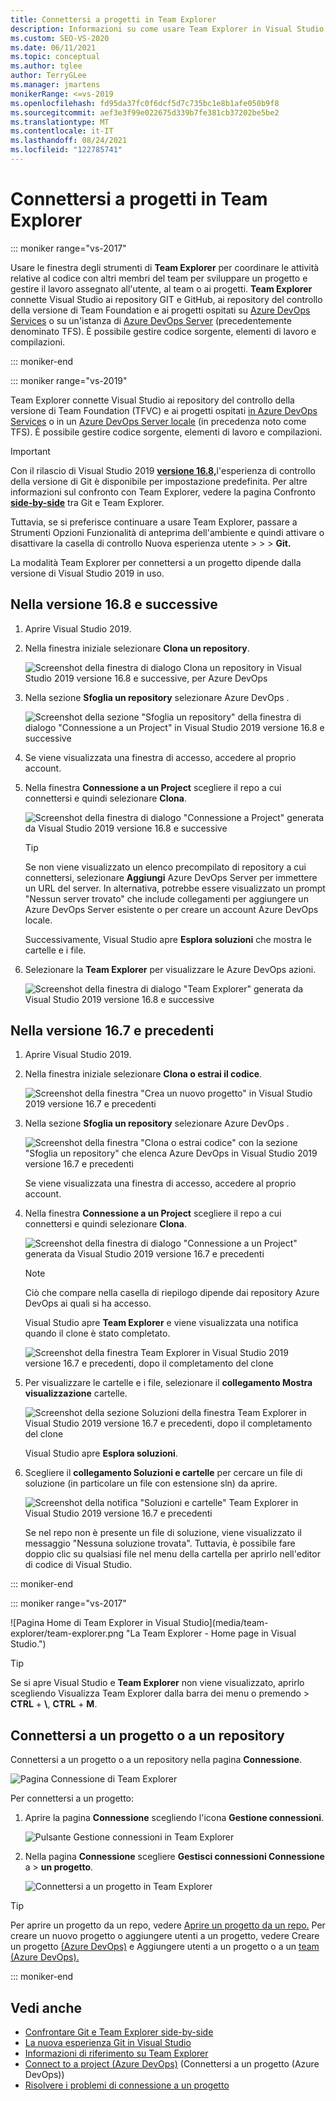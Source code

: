 ```yaml
---
title: Connettersi a progetti in Team Explorer
description: Informazioni su come usare Team Explorer in Visual Studio collaborare con i membri del team per sviluppare e gestire progetti.
ms.custom: SEO-VS-2020
ms.date: 06/11/2021
ms.topic: conceptual
ms.author: tglee
author: TerryGLee
ms.manager: jmartens
monikerRange: <=vs-2019
ms.openlocfilehash: fd95da37fc0f6dcf5d7c735bc1e8b1afe050b9f8
ms.sourcegitcommit: aef3e3f99e022675d339b7fe381cb37202be5be2
ms.translationtype: MT
ms.contentlocale: it-IT
ms.lasthandoff: 08/24/2021
ms.locfileid: "122785741"
---
```

# <a name="connect-to-projects-in-team-explorer"></a>Connettersi a progetti in Team Explorer

::: moniker range="vs-2017"

Usare le finestra degli strumenti di **Team Explorer** per coordinare le attività relative al codice con altri membri del team per sviluppare un progetto e gestire il lavoro assegnato all'utente, al team o ai progetti. **Team Explorer** connette Visual Studio ai repository GIT e GitHub, ai repository del controllo della versione di Team Foundation e ai progetti ospitati su [Azure DevOps Services](/azure/devops/user-guide/what-is-azure-devops-services) o su un'istanza di [Azure DevOps Server](/azure/devops/index-all) (precedentemente denominato TFS). È possibile gestire codice sorgente, elementi di lavoro e compilazioni.

::: moniker-end

::: moniker range="vs-2019"

Team Explorer connette Visual Studio ai repository del controllo della versione di Team Foundation (TFVC) e ai progetti ospitati [in Azure DevOps Services](/azure/devops/user-guide/what-is-azure-devops-services) o in un [Azure DevOps Server locale](/azure/devops/user-guide/about-azure-devops-services-tfs?view=azure-devops&preserve-view=true) (in precedenza noto come TFS). È possibile gestire codice sorgente, elementi di lavoro e compilazioni.

> [!IMPORTANT]
> Con il rilascio di Visual Studio 2019 [**versione 16.8,**](/visualstudio/releases/2019/release-notes-history)l'esperienza di controllo della versione di Git è disponibile per impostazione predefinita. Per altre informazioni sul confronto con Team Explorer, vedere la pagina Confronto [**side-by-side**](../version-control/git-team-explorer-feature-comparison.md) tra Git e Team Explorer.
>
> Tuttavia, se si preferisce continuare a usare Team Explorer, passare a Strumenti Opzioni Funzionalità di anteprima dell'ambiente e quindi attivare o disattivare la casella di controllo Nuova esperienza utente  >  >  >  **Git.**

La modalità Team Explorer per connettersi a un progetto dipende dalla versione di Visual Studio 2019 in uso.

## <a name="in-version-168-and-later"></a>Nella versione 16.8 e successive

1. Aprire Visual Studio 2019.

1. Nella finestra iniziale selezionare **Clona un repository**.

   ![Screenshot della finestra di dialogo Clona un repository in Visual Studio 2019 versione 16.8 e successive, per Azure DevOps](../ide/media/vs-2019/clone-repository.png)

1. Nella sezione **Sfoglia un repository** selezionare Azure DevOps . 

    ![Screenshot della sezione "Sfoglia un repository" della finestra di dialogo "Connessione a un Project" in Visual Studio 2019 versione 16.8 e successive](../ide/media/vs-2019/browse-repository-azure-devops.png)

1. Se viene visualizzata una finestra di accesso, accedere al proprio account.

1. Nella finestra **Connessione a un Project** scegliere il repo a cui connettersi e quindi selezionare **Clona**.

      ![Screenshot della finestra di dialogo "Connessione a Project" generata da Visual Studio 2019 versione 16.8 e successive](../ide/media/vs-2019/connect-project-azure-devops.png)

      > [!TIP]
      > Se non viene visualizzato un elenco precompilato di repository a cui connettersi, selezionare **Aggiungi** Azure DevOps Server per immettere un URL del server. In alternativa, potrebbe essere visualizzato un prompt "Nessun server trovato" che include collegamenti per aggiungere un Azure DevOps Server esistente o per creare un account Azure DevOps locale.

   Successivamente, Visual Studio apre **Esplora soluzioni** che mostra le cartelle e i file.

1. Selezionare la **Team Explorer** per visualizzare le Azure DevOps azioni.

      ![Screenshot della finestra di dialogo "Team Explorer" generata da Visual Studio 2019 versione 16.8 e successive](../ide/media/vs-2019/team-explorer-azure-devops.png)

## <a name="in-version-167-and-earlier"></a>Nella versione 16.7 e precedenti

1. Aprire Visual Studio 2019.

1. Nella finestra iniziale selezionare **Clona o estrai il codice**.

   ![Screenshot della finestra "Crea un nuovo progetto" in Visual Studio 2019 versione 16.7 e precedenti](../get-started/media/vs-2019/clone-checkout-code-dark.png)

1. Nella sezione **Sfoglia un repository** selezionare Azure DevOps . 

   ![Screenshot della finestra "Clona o estrai codice" con la sezione "Sfoglia un repository" che elenca Azure DevOps in Visual Studio 2019 versione 16.7 e precedenti](../get-started/media/vs-2019/clone-checkout-code-git-repo-dark.png)

   Se viene visualizzata una finestra di accesso, accedere al proprio account.

1. Nella finestra **Connessione a un Project** scegliere il repo a cui connettersi e quindi selezionare **Clona**.

      ![Screenshot della finestra di dialogo "Connessione a un Project" generata da Visual Studio 2019 versione 16.7 e precedenti](../get-started/media/open-proj-azure-devops-connect-cloud-clone.png)

    > [!NOTE]
    > Ciò che compare nella casella di riepilogo dipende dai repository Azure DevOps ai quali si ha accesso.

   Visual Studio apre **Team Explorer** e viene visualizzata una notifica quando il clone è stato completato.

     ![Screenshot della finestra Team Explorer in Visual Studio 2019 versione 16.7 e precedenti, dopo il completamento del clone](../get-started/media/vs-2019/clone-complete-azure-devops.png)

1. Per visualizzare le cartelle e i file, selezionare il **collegamento Mostra visualizzazione** cartelle.

     ![Screenshot della sezione Soluzioni della finestra Team Explorer in Visual Studio 2019 versione 16.7 e precedenti, dopo il completamento del clone](../get-started/media/vs-2019/show-folder-view-azure-devops.png)

     Visual Studio apre **Esplora soluzioni**.

1. Scegliere il **collegamento Soluzioni e cartelle** per cercare un file di soluzione (in particolare un file con estensione sln) da aprire.

      ![Screenshot della notifica "Soluzioni e cartelle" Team Explorer in Visual Studio 2019 versione 16.7 e precedenti](../get-started/media/open-proj-repo-solutions-folders.png)

   Se nel repo non è presente un file di soluzione, viene visualizzato il messaggio "Nessuna soluzione trovata&quot;. Tuttavia, è possibile fare doppio clic su qualsiasi file nel menu della cartella per aprirlo nell'editor di codice di Visual Studio.

::: moniker-end

::: moniker range=&quot;vs-2017&quot;

![Pagina Home di Team Explorer in Visual Studio](media/team-explorer/team-explorer.png &quot;La Team Explorer - Home page in Visual Studio.")

> [!TIP]
> Se si apre Visual Studio e **Team Explorer** non viene visualizzato, aprirlo scegliendo Visualizza Team Explorer dalla barra dei menu o premendo  >   **CTRL** + **&#92;**, **CTRL** + **M**.

## <a name="connect-to-a-project-or-repository"></a>Connettersi a un progetto o a un repository

Connettersi a un progetto o a un repository nella pagina **Connessione**.

![Pagina Connessione di Team Explorer](media/team-explorer/connect.png "Pagina Team Explorer - Connessione in Visual Studio")

Per connettersi a un progetto:

1. Aprire la pagina **Connessione** scegliendo l'icona **Gestione connessioni**.

   ![Pulsante Gestione connessioni in Team Explorer](media/team-explorer/manage-connections.png "Pulsante Team Explorer - Gestisci connessioni in Visual Studio.")

1. Nella pagina **Connessione** scegliere **Gestisci connessioni Connessione** a > **un progetto**.

   ![Connettersi a un progetto in Team Explorer](media/team-explorer/connect-project.png "L Team Explorer- Connessione a un'Project in Visual Studio.")

> [!TIP]
> Per aprire un progetto da un repo, vedere [Aprire un progetto da un repo.](../get-started/tutorial-open-project-from-repo-visual-studio-2017.md) Per creare un nuovo progetto o aggiungere utenti a un progetto, vedere Creare un progetto [(Azure DevOps)](/azure/devops/organizations/projects/create-project) e Aggiungere utenti a un progetto o a un [team (Azure DevOps).](/azure/devops/organizations/security/add-users-team-project)

::: moniker-end

## <a name="see-also"></a>Vedi anche

- [Confrontare Git e Team Explorer side-by-side](git-team-explorer-feature-comparison.md)
- [La nuova esperienza Git in Visual Studio](git-with-visual-studio.md)
- [Informazioni di riferimento su Team Explorer](reference/team-explorer-reference.md)
- [Connect to a project (Azure DevOps)](/azure/devops/organizations/projects/connect-to-projects) (Connettersi a un progetto (Azure DevOps))
- [Risolvere i problemi di connessione a un progetto](/azure/devops/user-guide/troubleshoot-connection?view=azure-devops&preserve-view=true)
